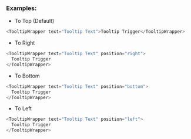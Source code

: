 <h3>Examples:</h3>

- To Top (Default)

```js
<TooltipWrapper text="Tooltip Text">Tooltip Trigger</TooltipWrapper>
```

- To Right

```js
<TooltipWrapper text="Tooltip Text" position="right">
  Tooltip Trigger
</TooltipWrapper>
```

- To Bottom

```js
<TooltipWrapper text="Tooltip Text" position="bottom">
  Tooltip Trigger
</TooltipWrapper>
```

- To Left

```js
<TooltipWrapper text="Tooltip Text" position="left">
  Tooltip Trigger
</TooltipWrapper>
```
